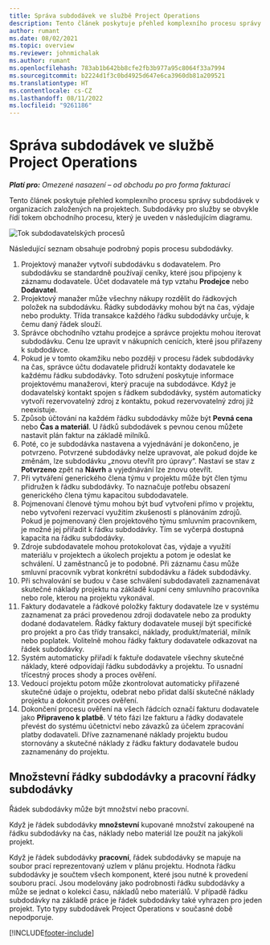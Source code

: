 ```yaml
---
title: Správa subdodávek ve službě Project Operations
description: Tento článek poskytuje přehled komplexního procesu správy subdodávek obvykle v organizacích založených na projektech.
author: rumant
ms.date: 08/02/2021
ms.topic: overview
ms.reviewer: johnmichalak
ms.author: rumant
ms.openlocfilehash: 783ab1b642bb8cfe2fb3b977a95c8064f33a7994
ms.sourcegitcommit: b2224d1f3c0bd4925d647e6ca3960db81a209521
ms.translationtype: HT
ms.contentlocale: cs-CZ
ms.lasthandoff: 08/11/2022
ms.locfileid: "9261186"
---
```

# <a name="subcontract-management-in-project-operations"></a>Správa subdodávek ve službě Project Operations


_**Platí pro:** Omezené nasazení – od obchodu po pro forma fakturaci_

Tento článek poskytuje přehled komplexního procesu správy subdodávek v organizacích založených na projektech. Subdodávky pro služby se obvykle řídí tokem obchodního procesu, který je uveden v následujícím diagramu.

![Tok subdodavatelských procesů](../media/SubcontractingProcessFlow.png)

Následující seznam obsahuje podrobný popis procesu subdodávky.

1. Projektový manažer vytvoří subdodávku s dodavatelem. Pro subdodávku se standardně používají ceníky, které jsou připojeny k záznamu dodavatele. Účet dodavatele má typ vztahu **Prodejce** nebo **Dodavatel**.
2. Projektový manažer může všechny nákupy rozdělit do řádkových položek na subdodávku. Řádky subdodávky mohou být na čas, výdaje nebo produkty. Třída transakce každého řádku subdodávky určuje, k čemu daný řádek slouží.
3. Správce obchodního vztahu prodejce a správce projektu mohou iterovat subdodávku. Cenu lze upravit v nákupních cenících, které jsou přiřazeny k subdodávce.
4. Pokud je v tomto okamžiku nebo později v procesu řádek subdodávky na čas, správce účtu dodavatele přidruží kontakty dodavatele ke každému řádku subdodávky. Toto sdružení poskytuje informace projektovému manažerovi, který pracuje na subdodávce. Když je dodavatelský kontakt spojen s řádkem subdodávky, systém automaticky vytvoří rezervovatelný zdroj z kontaktu, pokud rezervovatelný zdroj již neexistuje.
5. Způsob účtování na každém řádku subdodávky může být **Pevná cena** nebo **Čas a materiál**. U řádků subdodávek s pevnou cenou můžete nastavit plán faktur na základě milníků.
6.  Poté, co je subdodávka nastavena a vyjednávání je dokončeno, je potvrzeno. Potvrzené subdodávky nelze upravovat, ale pokud dojde ke změnám, lze subdodávku „znovu otevřít pro úpravy“. Nastaví se stav z **Potvrzeno** zpět na **Návrh** a vyjednávání lze znovu otevřít. 
7.  Při vytváření generického člena týmu v projektu může být člen týmu přidružen k řádku subdodávky. To naznačuje potřebu obsazení generického člena týmu kapacitou subdodavatele.
8.  Pojmenovaní členové týmu mohou být buď vytvořeni přímo v projektu, nebo vytvořeni rezervací využitím zkušeností s plánováním zdrojů. Pokud je pojmenovaný člen projektového týmu smluvním pracovníkem, je možné jej přiřadit k řádku subdodávky. Tím se vyčerpá dostupná kapacita na řádku subdodávky.
9.  Zdroje subdodavatele mohou protokolovat čas, výdaje a využití materiálu v projektech a úkolech projektu a potom je odeslat ke schválení. U zaměstnanců je to podobné. Při záznamu času může smluvní pracovník vybrat konkrétní subdodávku a řádek subdodávky.
10. Při schvalování se budou v čase schválení subdodavateli zaznamenávat skutečné náklady projektu na základě kupní ceny smluvního pracovníka nebo role, kterou na projektu vykonával.
11. Faktury dodavatele a řádkové položky faktury dodavatele lze v systému zaznamenat za práci provedenou zdroji dodavatele nebo za produkty dodané dodavatelem. Řádky faktury dodavatele musejí být specifické pro projekt a pro čas třídy transakcí, náklady, produkt/materiál, milník nebo poplatek. Volitelně mohou řádky faktury dodavatele odkazovat na řádek subdodávky.
12. Systém automaticky přiřadí k faktuře dodavatele všechny skutečné náklady, které odpovídají řádku subdodávky a projektu. To usnadní třícestný proces shody a proces ověření.
13. Vedoucí projektu potom může zkontrolovat automaticky přiřazené skutečné údaje o projektu, odebrat nebo přidat další skutečné náklady projektu a dokončit proces ověření.
14. Dokončení procesu ověření na všech řádcích označí fakturu dodavatele jako **Připraveno k platbě**. V této fázi lze fakturu a řádky dodavatele převést do systému účetnictví nebo závazků za účelem zpracování platby dodavateli. Dříve zaznamenané náklady projektu budou stornovány a skutečné náklady z řádku faktury dodavatele budou zaznamenány do projektu.

## <a name="quantity-based-subcontract-lines-and-work-based-subcontract-lines"></a>Množstevní řádky subdodávky a pracovní řádky subdodávky

Řádek subdodávky může být množství nebo pracovní. 

Když je řádek subdodávky **množstevní** kupované množství zakoupené na řádku subdodávky na čas, náklady nebo materiál lze použít na jakýkoli projekt.

Když je řádek subdodávky **pracovní**, řádek subdodávky se mapuje na soubor prací reprezentovaný uzlem v plánu projektu. Hodnota řádku subdodávky je součtem všech komponent, které jsou nutné k provedení souboru prací. Jsou modelovány jako podrobnosti řádku subdodávky a může se jednat o kolekci času, nákladů nebo materiálů. V případě řádku subdodávky na základě práce je řádek subdodávky také vyhrazen pro jeden projekt. Tyto typy subdodávek Project Operations v současné době nepodporuje.

[!INCLUDE[footer-include](../../includes/footer-banner.md)]

